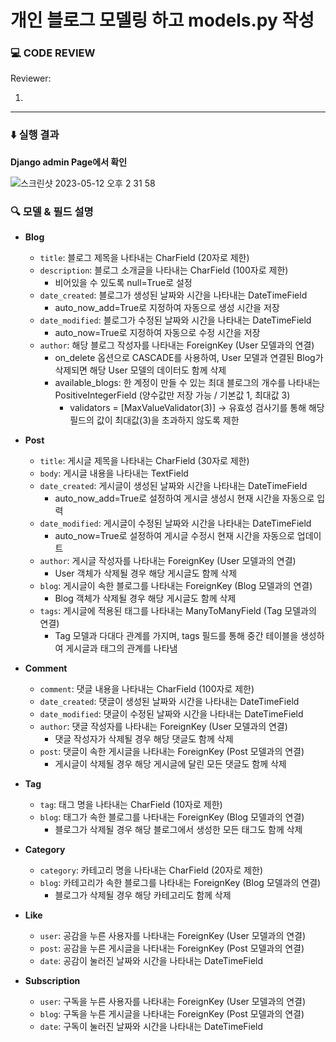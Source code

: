 # 개인 블로그 모델링 하고 models.py 작성

### 💻 CODE REVIEW

Reviewer: 

1. 

---
### ⬇️ 실행 결과

**Django admin Page에서 확인**

![스크린샷 2023-05-12 오후 2 31 58](https://github.com/daxx0ne/LIKELION_YU_11th/assets/117694148/dd635762-525e-42bc-9422-7f7951f48256)

### 🔍 모델 & 필드 설명

- **Blog**
  - `title`: 블로그 제목을 나타내는 CharField (20자로 제한)
  - `description`: 블로그 소개글을 나타내는 CharField (100자로 제한)
    - 비어있을 수 있도록 null=True로 설정
  - `date_created`: 블로그가 생성된 날짜와 시간을 나타내는 DateTimeField
    - auto_now_add=True로 지정하여 자동으로 생성 시간을 저장
  - `date_modified`: 블로그가 수정된 날짜와 시간을 나타내는 DateTimeField
    - auto_now=True로 지정하여 자동으로 수정 시간을 저장
  - `author`: 해당 블로그 작성자를 나타내는 ForeignKey (User 모델과의 연결)
    - on_delete 옵션으로 CASCADE를 사용하여, User 모델과 연결된 Blog가 삭제되면 해당 User 모델의 데이터도 함께 삭제
    - available_blogs: 한 계정이 만들 수 있는 최대 블로그의 개수를 나타내는 PositiveIntegerField (양수값만 저장 가능 / 기본값 1, 최대값 3)
      - validators = [MaxValueValidator(3)] -> 유효성 검사기를 통해 해당 필드의 값이 최대값(3)을 초과하지 않도록 제한


- **Post**
  - `title`: 게시글 제목을 나타내는 CharField (30자로 제한)
  - `body`: 게시글 내용을 나타내는 TextField
  - `date_created`: 게시글이 생성된 날짜와 시간을 나타내는 DateTimeField
    - auto_now_add=True로 설정하여 게시글 생성시 현재 시간을 자동으로 입력
  - `date_modified`: 게시글이 수정된 날짜와 시간을 나타내는 DateTimeField
    - auto_now=True로 설정하여 게시글 수정시 현재 시간을 자동으로 업데이트
  - `author`: 게시글 작성자를 나타내는 ForeignKey (User 모델과의 연결)
    - User 객체가 삭제될 경우 해당 게시글도 함께 삭제
  - `blog`: 게시글이 속한 블로그를 나타내는 ForeignKey (Blog 모델과의 연결)
    - Blog 객체가 삭제될 경우 해당 게시글도 함께 삭제
  - `tags`: 게시글에 적용된 태그를 나타내는 ManyToManyField (Tag 모델과의 연결)
    - Tag 모델과 다대다 관계를 가지며, tags 필드를 통해 중간 테이블을 생성하여 게시글과 태그의 관계를 나타냄


- **Comment**
  - `comment`: 댓글 내용을 나타내는 CharField (100자로 제한)
  - `date_created`: 댓글이 생성된 날짜와 시간을 나타내는 DateTimeField
  - `date_modified`: 댓글이 수정된 날짜와 시간을 나타내는 DateTimeField
  - `author`: 댓글 작성자를 나타내는 ForeignKey (User 모델과의 연결)
    - 댓글 작성자가 삭제될 경우 해당 댓글도 함께 삭제
  - `post`: 댓글이 속한 게시글을 나타내는 ForeignKey (Post 모델과의 연결)
    - 게시글이 삭제될 경우 해당 게시글에 달린 모든 댓글도 함께 삭제


- **Tag**
  - `tag`: 태그 명을 나타내는 CharField (10자로 제한)
  - `blog`: 태그가 속한 블로그를 나타내는 ForeignKey (Blog 모델과의 연결)
    - 블로그가 삭제될 경우 해당 블로그에서 생성한 모든 태그도 함께 삭제


- **Category**
  - `category`: 카테고리 명을 나타내는 CharField (20자로 제한)
  - `blog`: 카테고리가 속한 블로그를 나타내는 ForeignKey (Blog 모델과의 연결)
    - 블로그가 삭제될 경우 해당 카테고리도 함께 삭제

- **Like**
  - `user`: 공감을 누른 사용자를 나타내는 ForeignKey (User 모델과의 연결)
  - `post`: 공감을 누른 게시글을 나타내는 ForeignKey (Post 모델과의 연결)
  - `date`: 공감이 눌러진 날짜와 시간을 나타내는 DateTimeField


- **Subscription**
  - `user`: 구독을 누른 사용자를 나타내는 ForeignKey (User 모델과의 연결)
  - `blog`: 구독을 누른 게시글을 나타내는 ForeignKey (Post 모델과의 연결)
  - `date`: 구독이 눌러진 날짜와 시간을 나타내는 DateTimeField
